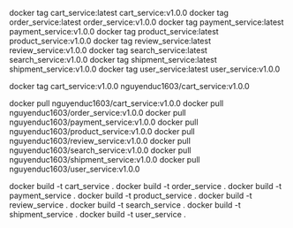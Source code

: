 docker tag cart_service:latest cart_service:v1.0.0
docker tag order_service:latest order_service:v1.0.0
docker tag payment_service:latest payment_service:v1.0.0
docker tag product_service:latest product_service:v1.0.0
docker tag review_service:latest review_service:v1.0.0
docker tag search_service:latest search_service:v1.0.0
docker tag shipment_service:latest shipment_service:v1.0.0
docker tag user_service:latest user_service:v1.0.0

docker tag cart_service:v1.0.0 nguyenduc1603/cart_service:v1.0.0

docker pull nguyenduc1603/cart_service:v1.0.0
docker pull nguyenduc1603/order_service:v1.0.0
docker pull nguyenduc1603/payment_service:v1.0.0
docker pull nguyenduc1603/product_service:v1.0.0
docker pull nguyenduc1603/review_service:v1.0.0
docker pull nguyenduc1603/search_service:v1.0.0
docker pull nguyenduc1603/shipment_service:v1.0.0
docker pull nguyenduc1603/user_service:v1.0.0


docker build -t cart_service .
docker build -t order_service .
docker build -t payment_service .
docker build -t product_service .
docker build -t review_service .
docker build -t search_service .
docker build -t shipment_service .
docker build -t user_service .